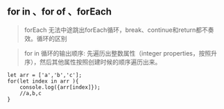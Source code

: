 ## for in 、for of 、forEach
> forEach 无法中途跳出forEach循环，break、continue和return都不奏效。循环的区别

> for in 
> 循环的输出顺序:
> 先遍历出整数属性（integer properties，按照升序），然后其他属性按照创建时候的顺序遍历出来。


```
let arr = ['a','b','c'];
for(let index in arr ){
    console.log({arr[index]});
    //a,b,c
}
```

